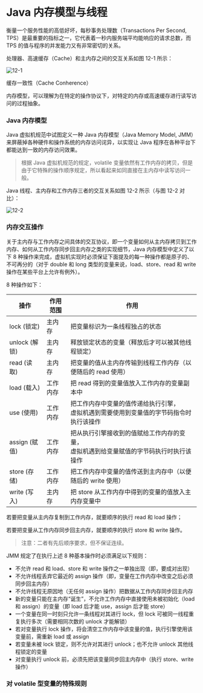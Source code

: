 #  Java 内存模型与线程



衡量一个服务性能的高低好坏，每秒事务处理数（Transactions Per Second, TPS）是最重要的指标之一，它代表着一秒内服务端平均能响应的请求总数，而 TPS 的值与程序的并发能力又有非常密切的关系。



处理器、高速缓存（Cache）和主内存之间的交互关系如图 12-1 所示：

![12-1](https://github.com/JiaoXR/ReadingNotes/blob/master/pics/JVM/cache_coherence.png)



缓存一致性（Cache Conherence）

内存模型，可以理解为在特定的操作协议下，对特定的内存或高速缓存进行读写访问的过程抽象。



###  Java 内存模型

Java 虚拟机规范中试图定义一种 Java 内存模型（Java Memory Model, JMM）来屏蔽掉各种硬件和操作系统的内存访问诧异，以实现让 Java 程序在各种平台下都能达到一致的内存访问效果。

> 根据 Java 虚拟机规范的规定，volatile 变量依然有工作内存的拷贝，但是由于它特殊的操作顺序规定，所以看起来如同直接在主内存中读写访问一般。



Java 线程、主内存和工作内存三者的交互关系如图 12-2 所示（与图 12-2 对比）：

![12-2](https://github.com/JiaoXR/ReadingNotes/blob/master/pics/JVM/working_memory.png)



###  内存交互操作

关于主内存与工作内存之间具体的交互协议，即一个变量如何从主内存拷贝到工作内存、如何从工作内存同步回主内存之类的实现细节，Java 内存模型中定义了以下 8 种操作来完成，虚拟机实现时必须保证下面提及的每一种操作都是原子的、不可再分的（对于 double 和 long 类型的变量来说，load、store、read 和 write 操作在某些平台上允许有例外）。

8 种操作如下：

| 操作          | 作用范围 | 作用                                                         |
| ------------- | -------- | ------------------------------------------------------------ |
| lock (锁定)   | 主内存   | 把变量标识为一条线程独占的状态                               |
| unlock (解锁) | 主内存   | 释放锁定状态的变量（释放后才可以被其他线程锁定）             |
| read (读取)   | 主内存   | 把变量的值从主内存传输到线程工作内存（以便随后的 read 使用） |
| load (载入)   | 工作内存 | 把 read 得到的变量值放入工作内存的变量副本中                 |
| use (使用)    | 工作内存 | 把工作内存中变量的值传递给执行引擎，<br />虚拟机遇到需要使用到变量值的字节码指令时执行该操作 |
| assign (赋值) | 工作内存 | 把从执行引擎接收到的值赋给工作内存的变量，<br />虚拟机遇到给变量赋值的字节码执行时执行该操作 |
| store (存储)  | 工作内存 | 把工作内存中变量的值传送到主内存中（以便随后的 write 使用）  |
| write (写入)  | 主内存   | 把 store 从工作内存中得到的变量的值放入主内存变量中          |

若要把变量从主内存复制到工作内存，就要顺序的执行 read 和 load 操作；

若要把变量从工作内存同步回主内存，就要顺序的执行 store 和 write 操作。

> 注意：二者有先后顺序要求，但不保证连续。



JMM 规定了在执行上述 8 种基本操作时必须满足以下规则：

- 不允许 read 和 load、store 和 write 操作之一单独出现（即，要成对出现）
- 不允许线程丢弃它最近的 assign 操作（即，变量在工作内存中改变之后必须同步回主内存）
- 不允许线程无原因地（无任何 assign 操作）把数据从工作内存同步回主内存
- 新的变量只能在主内存“诞生”，不允许工作内存中直接使用未被初始化（load 和 assign）的变量（即 load 后才能 use，assign 后才能 store）
- 一个变量在同一时刻只允许一条线程对其进行 lock，但 lock 可被同一线程重复执行多次（需要相同次数的 unlock 才能解锁）
- 若对变量执行 lock 操作，将会清空工作内存中该变量的值，执行引擎使用该变量前，需重新 load 或 assign
- 若变量未被 lock 锁定，则不允许对其进行 unlock；也不允许 unlock 其他线程锁定的变量
- 对变量执行 unlock 前，必须先把该变量同步回主内存中（执行 store、write 操作）

###  对 volatile 型变量的特殊规则























